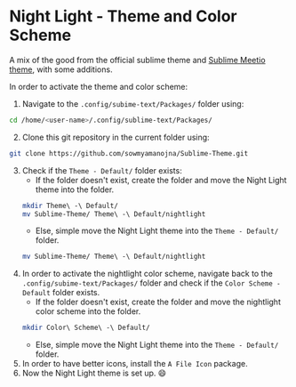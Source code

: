 # Night Light - Theme and Color Scheme
A mix of the good from the official sublime theme and [Sublime Meetio theme](https://github.com/meetio-theme/sublime-meetio-theme), with some additions.

In order to activate the theme and color scheme:

1. Navigate to the `.config/subime-text/Packages/` folder using: 
```bash
cd /home/<user-name>/.config/sublime-text/Packages/
```
2. Clone this git repository in the current folder using:
```bash
git clone https://github.com/sowmyamanojna/Sublime-Theme.git
```
3. Check if the `Theme - Default/` folder exists:
    - If the folder doesn't exist, create the folder and move the Night Light theme into the folder.
    ```bash
    mkdir Theme\ -\ Default/
    mv Sublime-Theme/ Theme\ -\ Default/nightlight
    ```
    - Else, simple move the Night Light theme into the `Theme - Default/` folder.
    ```bash
    mv Sublime-Theme/ Theme\ -\ Default/nightlight
    ```
4. In order to activate the nightlight color scheme, navigate back to the `.config/subime-text/Packages/` folder and check if the `Color Scheme - Default` folder exists.
    - If the folder doesn't exist, create the folder and move the nightlight color scheme into the folder.
    ```bash
    mkdir Color\ Scheme\ -\ Default/
    ```
    - Else, simple move the Night Light theme into the `Theme - Default/` folder.
5. In order to have better icons, install the `A File Icon` package.
6. Now the Night Light theme is set up. :smile: